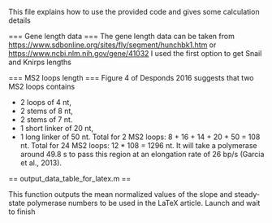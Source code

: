 This file explains how to use the provided code and gives some calculation details


=== Gene length data ===
The gene length data can be taken from
https://www.sdbonline.org/sites/fly/segment/hunchbk1.htm
or
https://www.ncbi.nlm.nih.gov/gene/41032
I used the first option to get Snail and Knirps lengths



=== MS2 loops length ===
Figure 4 of Desponds 2016 suggests that two MS2 loops contains
- 2 loops of 4 nt,
- 2 stems of 8 nt,
- 2 stems of 7 nt.
- 1 short linker of 20 nt,
- 1 long linker of 50 nt.
Total for 2 MS2 loops: 8 + 16 + 14 + 20 + 50 = 108 nt.
Total for 24 MS2 loops: 12 * 108 = 1296 nt.
It will take a polymerase around 49.8 s to pass this region at an elongation rate of 26 bp/s (Garcia et al., 2013).



== output_data_table_for_latex.m ==

This function outputs the mean normalized values of the slope and steady-state polymerase numbers to be used in the LaTeX article.
Launch and wait to finish




